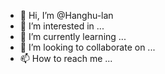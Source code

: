 - 👋 Hi, I’m @Hanghu-lan
- 👀 I’m interested in ...
- 🌱 I’m currently learning ...
- 💞️ I’m looking to collaborate on ...
- 📫 How to reach me ...

<!---
Hanghu-lan/Hanghu-lan is a ✨ special ✨ repository because its `README.md` (this file) appears on your GitHub profile.
You can click the Preview link to take a look at your changes.
--->
